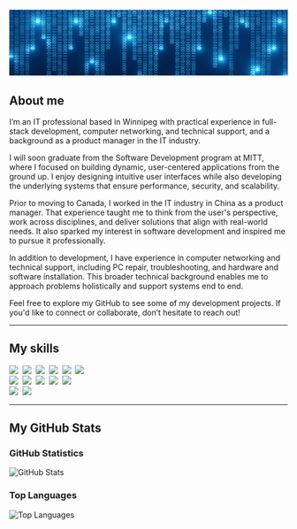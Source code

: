 ![](./assets/banner.jpg)

## About me

I’m an IT professional based in Winnipeg with practical experience in full-stack development, computer networking, and technical support, and a background as a product manager in the IT industry.

I will soon graduate from the Software Development program at MITT, where I focused on building dynamic, user-centered applications from the ground up. I enjoy designing intuitive user interfaces while also developing the underlying systems that ensure performance, security, and scalability.

Prior to moving to Canada, I worked in the IT industry in China as a product manager. That experience taught me to think from the user's perspective, work across disciplines, and deliver solutions that align with real-world needs. It also sparked my interest in software development and inspired me to pursue it professionally.

In addition to development, I have experience in computer networking and technical support, including PC repair, troubleshooting, and hardware and software installation. This broader technical background enables me to approach problems holistically and support systems end to end.

Feel free to explore my GitHub to see some of my development projects. If you'd like to connect or collaborate, don’t hesitate to reach out!

---

## My skills
<p>
    <img src="https://img.shields.io/badge/Front%20end-HTML-blue?logoSize=auto")/>&nbsp;
    <img src="https://img.shields.io/badge/Front%20end-CSS-blue?logoSize=auto")/>&nbsp;
    <img src="https://img.shields.io/badge/Front%20end-JavaScript-blue?logoSize=auto")/>&nbsp;
    <img src="https://img.shields.io/badge/Front%20end-React-blue?logoSize=auto")/>&nbsp;
    <img src="https://img.shields.io/badge/Front%20end-Bootstrap-blue?logoSize=auto")/>&nbsp;
    <img src="https://img.shields.io/badge/Front%20end-Windows%20Forms-blue?logoSize=auto")/>&nbsp;
    <br>
    <img src="https://img.shields.io/badge/Back%20end-C%23-lightgreen?logoSize=auto")/>&nbsp;
    <img src="https://img.shields.io/badge/Back%20end-ASP.NET%20Core-lightgreen?logoSize=auto")/>&nbsp;
    <img src="https://img.shields.io/badge/Back%20end-Node.js-lightgreen?logoSize=auto")/>&nbsp;
    <img src="https://img.shields.io/badge/Back%20end-SQL%20Server-lightgreen?logoSize=auto")/>&nbsp;
    <img src="https://img.shields.io/badge/Back%20end-xUnit-lightgreen?logoSize=auto")/>&nbsp;
    <br>
    <img src="https://img.shields.io/badge/IT-Computer%20Networking-purple?logoSize=auto")/>&nbsp;
    <img src="https://img.shields.io/badge/IT-Technical%20Support-purple?logoSize=auto")/>&nbsp;
</P>

---

## My GitHub Stats

### GitHub Statistics
![GitHub Stats](https://github-readme-stats.vercel.app/api?username=DuanWong&show_icons=true&theme=dracula)


### Top Languages
![Top Languages](https://github-readme-stats.vercel.app/api/top-langs/?username=DuanWong&layout=donut&theme=dracula)

